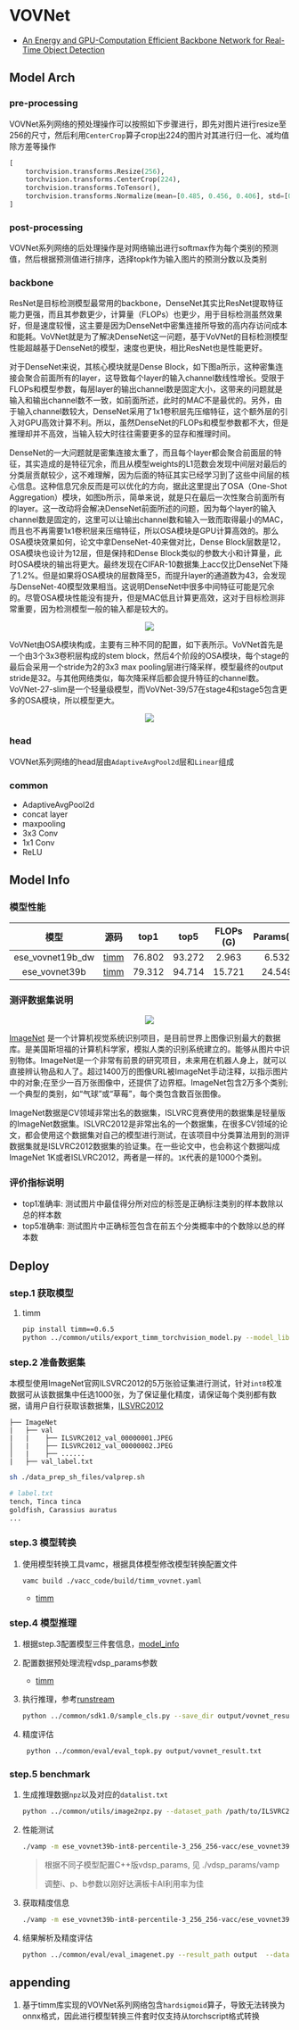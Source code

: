 # VOVNet

- [An Energy and GPU-Computation Efficient Backbone Network for Real-Time Object Detection](https://arxiv.org/abs/1904.09730)

## Model Arch

### pre-processing

VOVNet系列网络的预处理操作可以按照如下步骤进行，即先对图片进行resize至256的尺寸，然后利用`CenterCrop`算子crop出224的图片对其进行归一化、减均值除方差等操作

```python
[
    torchvision.transforms.Resize(256),
    torchvision.transforms.CenterCrop(224),
    torchvision.transforms.ToTensor(),
    torchvision.transforms.Normalize(mean=[0.485, 0.456, 0.406], std=[0.229, 0.224, 0.225],),
]
```

### post-processing

VOVNet系列网络的后处理操作是对网络输出进行softmax作为每个类别的预测值，然后根据预测值进行排序，选择topk作为输入图片的预测分数以及类别

### backbone

ResNet是目标检测模型最常用的backbone，DenseNet其实比ResNet提取特征能力更强，而且其参数更少，计算量（FLOPs）也更少，用于目标检测虽然效果好，但是速度较慢，这主要是因为DenseNet中密集连接所导致的高内存访问成本和能耗。VoVNet就是为了解决DenseNet这一问题，基于VoVNet的目标检测模型性能超越基于DenseNet的模型，速度也更快，相比ResNet也是性能更好。

对于DenseNet来说，其核心模块就是Dense Block，如下图a所示，这种密集连接会聚合前面所有的layer，这导致每个layer的输入channel数线性增长。受限于FLOPs和模型参数，每层layer的输出channel数是固定大小，这带来的问题就是输入和输出channel数不一致，如前面所述，此时的MAC不是最优的。另外，由于输入channel数较大，DenseNet采用了1x1卷积层先压缩特征，这个额外层的引入对GPU高效计算不利。所以，虽然DenseNet的FLOPs和模型参数都不大，但是推理却并不高效，当输入较大时往往需要更多的显存和推理时间。

DenseNet的一大问题就是密集连接太重了，而且每个layer都会聚合前面层的特征，其实造成的是特征冗余，而且从模型weights的L1范数会发现中间层对最后的分类层贡献较少，这不难理解，因为后面的特征其实已经学习到了这些中间层的核心信息。这种信息冗余反而是可以优化的方向，据此这里提出了OSA（One-Shot Aggregation）模块，如图b所示，简单来说，就是只在最后一次性聚合前面所有的layer。这一改动将会解决DenseNet前面所述的问题，因为每个layer的输入channel数是固定的，这里可以让输出channel数和输入一致而取得最小的MAC，而且也不再需要1x1卷积层来压缩特征，所以OSA模块是GPU计算高效的。那么OSA模块效果如何，论文中拿DenseNet-40来做对比，Dense Block层数是12，OSA模块也设计为12层，但是保持和Dense Block类似的参数大小和计算量，此时OSA模块的输出将更大。最终发现在CIFAR-10数据集上acc仅比DenseNet下降了1.2%。但是如果将OSA模块的层数降至5，而提升layer的通道数为43，会发现与DenseNet-40模型效果相当。这说明DenseNet中很多中间特征可能是冗余的。尽管OSA模块性能没有提升，但是MAC低且计算更高效，这对于目标检测非常重要，因为检测模型一般的输入都是较大的。

<div align=center><img src="../../images/vovnet/OSA.png"></div>

VoVNet由OSA模块构成，主要有三种不同的配置，如下表所示。VoVNet首先是一个由3个3x3卷积层构成的stem block，然后4个阶段的OSA模块，每个stage的最后会采用一个stride为2的3x3 max pooling层进行降采样，模型最终的output stride是32。与其他网络类似，每次降采样后都会提升特征的channel数。VoVNet-27-slim是一个轻量级模型，而VoVNet-39/57在stage4和stage5包含更多的OSA模块，所以模型更大。


<div align=center><img src="../../images/vovnet/arch.png"></div>


### head

VOVNet系列网络的head层由`AdaptiveAvgPool2d`层和`Linear`组成

### common

- AdaptiveAvgPool2d
- concat layer
- maxpooling
- 3x3 Conv
- 1x1 Conv
- ReLU


## Model Info

### 模型性能

| 模型  | 源码 | top1  | top5 | FLOPs (G) | Params(M) | input size |
| :---: | :--: | :--: | :--: | :---: | :----: | :--------: |
| ese_vovnet19b_dw |[timm](https://github.com/rwightman/pytorch-image-models/blob/v0.6.5/timm/models/vovnet.py)| 76.802   |  93.272   | 2.963 |    6.532    |    224    |
|  ese_vovnet39b  | [timm](https://github.com/rwightman/pytorch-image-models/blob/v0.6.5/timm/models/vovnet.py)| 79.312 | 94.714 |    15.721   |   24.549   |    224     |


### 测评数据集说明

<div align=center><img src="../../images/datasets/imagenet.jpg"></div>

[ImageNet](https://image-net.org) 是一个计算机视觉系统识别项目，是目前世界上图像识别最大的数据库。是美国斯坦福的计算机科学家，模拟人类的识别系统建立的。能够从图片中识别物体。ImageNet是一个非常有前景的研究项目，未来用在机器人身上，就可以直接辨认物品和人了。超过1400万的图像URL被ImageNet手动注释，以指示图片中的对象;在至少一百万张图像中，还提供了边界框。ImageNet包含2万多个类别; 一个典型的类别，如“气球”或“草莓”，每个类包含数百张图像。

ImageNet数据是CV领域非常出名的数据集，ISLVRC竞赛使用的数据集是轻量版的ImageNet数据集。ISLVRC2012是非常出名的一个数据集，在很多CV领域的论文，都会使用这个数据集对自己的模型进行测试，在该项目中分类算法用到的测评数据集就是ISLVRC2012数据集的验证集。在一些论文中，也会称这个数据叫成ImageNet 1K或者ISLVRC2012，两者是一样的。`1K`代表的是1000个类别。

### 评价指标说明

- top1准确率: 测试图片中最佳得分所对应的标签是正确标注类别的样本数除以总的样本数
- top5准确率: 测试图片中正确标签包含在前五个分类概率中的个数除以总的样本数

## Deploy

### step.1 获取模型
1. timm

    ```bash
    pip install timm==0.6.5
    python ../common/utils/export_timm_torchvision_model.py --model_library timm  --model_name ese_vovnet39b --save_dir ./onnx  --size 256 --pretrained_weights xxx.pth
    ```

### step.2 准备数据集
本模型使用ImageNet官网ILSVRC2012的5万张验证集进行测试，针对`int8`校准数据可从该数据集中任选1000张，为了保证量化精度，请保证每个类别都有数据，请用户自行获取该数据集，[ILSVRC2012](https://image-net.org/challenges/LSVRC/2012/index.php)
```
├── ImageNet
|   ├── val
|   |    ├── ILSVRC2012_val_00000001.JPEG
│   |    ├── ILSVRC2012_val_00000002.JPEG
│   |    ├── ......
|   ├── val_label.txt
````

```bash
sh ./data_prep_sh_files/valprep.sh
```

```bash
# label.txt
tench, Tinca tinca
goldfish, Carassius auratus
...
```

### step.3 模型转换

1. 使用模型转换工具vamc，根据具体模型修改模型转换配置文件

   ```bash
   vamc build ./vacc_code/build/timm_vovnet.yaml
   ```
   - [timm](./vacc_code/build/timm_vovnet.yaml)


### step.4 模型推理
1. 根据step.3配置模型三件套信息，[model_info](./vacc_code/model_info/model_info_vovnet.json)
2. 配置数据预处理流程vdsp_params参数
   - [timm](./vacc_code/vdsp_params/sdk1.0/timm-ese_vovnet19b_dw-vdsp_params.json)

3. 执行推理，参考[runstream](../common/sdk1.0/sample_cls.py)
    ```bash
    python ../common/sdk1.0/sample_cls.py --save_dir output/vovnet_result.txt

4. 精度评估
   ```bash
    python ../common/eval/eval_topk.py output/vovnet_result.txt
   ```

### step.5 benchmark
1. 生成推理数据`npz`以及对应的`datalist.txt`
    ```bash
    python ../common/utils/image2npz.py --dataset_path /path/to/ILSVRC2012_img_val --target_path  /path/to/input_npz  --text_path npz_datalist.txt
    ```
2. 性能测试
    ```bash
    ./vamp -m ese_vovnet39b-int8-percentile-3_256_256-vacc/ese_vovnet39b --vdsp_params ./vacc_code/vdsp_params/vamp/timm-ese_vovnet39b-vdsp_params.json  -i 8 -p 1 -b 22
    ```
    > 根据不同子模型配置C++版vdsp_params, 见 ./vdsp_params/vamp
    >
    > 调整i、p、b参数以刚好达满板卡AI利用率为佳
3. 获取精度信息
    ```bash
    ./vamp -m ese_vovnet39b-int8-percentile-3_256_256-vacc/ese_vovnet39b --vdsp_params ./vacc_code/vdsp_params/vamp/timm-ese_vovnet39b-vdsp_params.json  -i 8 -p 1 -b 22 --datalist npz_datalist.txt --path_output output
    ```
4. 结果解析及精度评估
    ```bash
    python ../common/eval/eval_imagenet.py --result_path output  --datalist npz_datalist.txt --label data/label/imagenet.txt
    ```

## appending
1. 基于timm库实现的VOVNet系列网络包含`hardsigmoid`算子，导致无法转换为onnx格式，因此进行模型转换三件套时仅支持从torchscript格式转换
